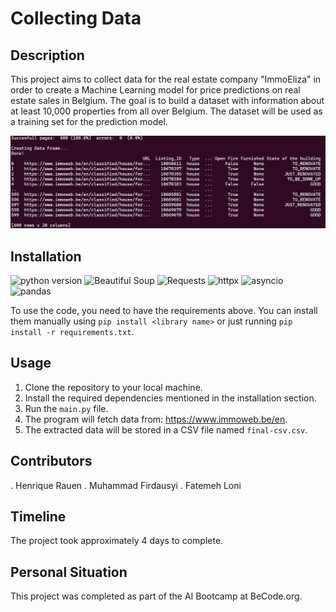 # Collecting Data


## Description
This project aims to collect data for the real estate company "ImmoEliza" in order to create a Machine Learning model for price predictions on real estate sales in Belgium. The goal is to build a dataset with information about at least 10,000 properties from all over Belgium. The dataset will be used as a training set for the prediction model.

![image](assets/image.png)

## Installation

![python version](https://img.shields.io/badge/python-3.x-blue)
![Beautiful Soup](https://img.shields.io/badge/beatiful_soup_4-green)
![Requests](https://img.shields.io/badge/requests-orange)
![httpx](https://img.shields.io/badge/httpx-red)
![asyncio](https://img.shields.io/badge/asyncio-darkblue)
![pandas](https://img.shields.io/badge/pandas-pink)

To use the code, you need to have the requirements above.
You can install them manually using `pip install <library name>` or just running `pip install -r requirements.txt`.

## Usage
1. Clone the repository to your local machine.
2. Install the required dependencies mentioned in the installation section.
3. Run the `main.py` file.
4. The program will fetch data from: https://www.immoweb.be/en.
5. The extracted data will be stored in a CSV file named `final-csv.csv`.

## Contributors
. Henrique Rauen
. Muhammad Firdausyi
. Fatemeh Loni

## Timeline
The project took approximately 4 days to complete.

## Personal Situation
This project was completed as part of the AI Bootcamp at BeCode.org.
